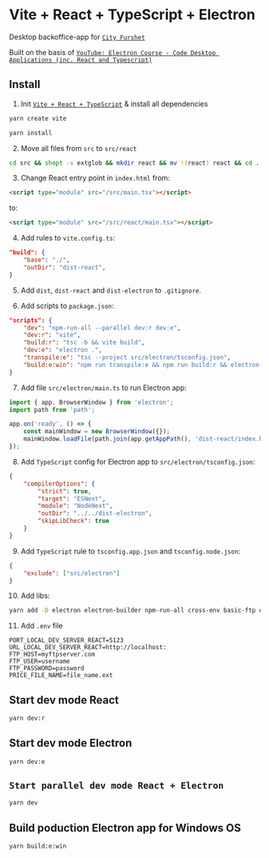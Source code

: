 # Vite + React + TypeScript + Electron

Desktop backoffice-app for [`City Furshet`](https://city-furshet.ru/)

Built on the basis of [`YouTube: Electron Course - Code Desktop Applications (inc. React and Typescript)`](https://youtu.be/fP-371MN0Ck?si=d4TpLcIr49PxUQCx)

## Install

1. Init [`Vite + React + TypeScript`](https://vite.dev/) & install all dependencies

```bash
yarn create vite
```

```bash
yarn install
```

2. Move all files from `src` to `src/react`

```bash
cd src && shopt -s extglob && mkdir react && mv !(react) react && cd ..
```

3. Change React entry point in `index.html` from:

```html
<script type="module" src="/src/main.tsx"></script>
```

to:

```html
<script type="module" src="/src/react/main.tsx"></script>
```

4. Add rules to `vite.config.ts`:

```json
"build": {
    "base": "./",
    "outDir": "dist-react",
}
```

5. Add `dist`, `dist-react` and `dist-electron` to `.gitignore`.

6. Add scripts to `package.json`:

```json
"scripts": {
    "dev": "npm-run-all --parallel dev:r dev:e",
    "dev:r": "vite",
    "build:r": "tsc -b && vite build",
    "dev:e": "electron .",
    "transpile:e": "tsc --project src/electron/tsconfig.json",
    "build:e:win": "npm run transpile:e && npm run build:r && electron-builder --win --x64"
}
```

7. Add file `src/electron/main.ts` to run Electron app:

```javascript
import { app, BrowserWindow } from 'electron';
import path from 'path';

app.on('ready', () => {
	const mainWindow = new BrowserWindow({});
	mainWindow.loadFile(path.join(app.getAppPath(), 'dist-react/index.html'));
});
```

8. Add `TypeScript` config for Electron app to `src/electron/tsconfig.json`:

```json
{
	"compilerOptions": {
		"strict": true,
		"target": "ESNext",
		"module": "NodeNext",
		"outDir": "../../dist-electron",
		"skipLibCheck": true
	}
}
```

9. Add `TypeScript` rule to `tsconfig.app.json` and `tsconfig.node.json`:

```json
{
	"exclude": ["src/electron"]
}
```

10. Add libs:

```bash
yarn add -D electron electron-builder npm-run-all cross-env basic-ftp dotenv
```

11. Add `.env` file

```env
PORT_LOCAL_DEV_SERVER_REACT=5123
URL_LOCAL_DEV_SERVER_REACT=http://localhost:
FTP_HOST=myftpserver.com
FTP_USER=username
FTP_PASSWORD=password
PRICE_FILE_NAME=file_name.ext
```

## Start dev mode React

```bash
yarn dev:r
```

## Start dev mode Electron

```bash
yarn dev:e
```

## `Start parallel dev mode React + Electron`

```bash
yarn dev
```

## Build poduction Electron app for Windows OS

```bash
yarn build:e:win
```
